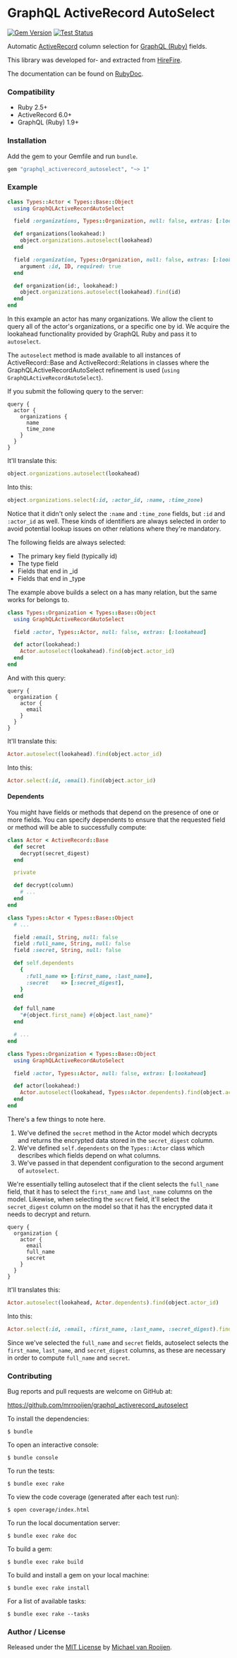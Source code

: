 # GraphQL ActiveRecord AutoSelect

[![Gem Version](https://badge.fury.io/rb/graphql_activerecord_autoselect.svg)](https://badge.fury.io/rb/graphql_activerecord_autoselect)
[![Test Status](https://github.com/mrrooijen/graphql_activerecord_autoselect/workflows/Test/badge.svg)](https://github.com/mrrooijen/graphql_activerecord_autoselect/actions)

Automatic [ActiveRecord] column selection for [GraphQL (Ruby)] fields.

This library was developed for- and extracted from [HireFire].

The documentation can be found on [RubyDoc].


### Compatibility

- Ruby 2.5+
- ActiveRecord 6.0+
- GraphQL (Ruby) 1.9+


### Installation

Add the gem to your Gemfile and run `bundle`.

```ruby
gem "graphql_activerecord_autoselect", "~> 1"
```


### Example

```rb
class Types::Actor < Types::Base::Object
  using GraphQLActiveRecordAutoSelect

  field :organizations, Types::Organization, null: false, extras: [:lookahead]

  def organizations(lookahead:)
    object.organizations.autoselect(lookahead)
  end

  field :organization, Types::Organization, null: false, extras: [:lookahead] do
    argument :id, ID, required: true
  end

  def organization(id:, lookahead:)
    object.organizations.autoselect(lookahead).find(id)
  end
end
```

In this example an actor has many organizations. We allow the client to query all of the actor's organizations, or a specific one by id. We acquire the lookahead functionality provided by GraphQL Ruby and pass it to `autoselect`.

The `autoselect` method is made available to all instances of ActiveRecord::Base and ActiveRecord::Relations in classes where the GraphQLActiveRecordAutoSelect refinement is used (`using GraphQLActiveRecordAutoSelect`).

If you submit the following query to the server:

```
query {
  actor {
    organizations {
      name
      time_zone
    }
  }
}
```

It'll translate this:

```rb
object.organizations.autoselect(lookahead)
```

Into this:

```rb
object.organizations.select(:id, :actor_id, :name, :time_zone)
```

Notice that it didn't only select the `:name` and `:time_zone` fields, but `:id` and `:actor_id` as well. These kinds of identifiers are always selected in order to avoid potential lookup issues on other relations where they're mandatory.

The following fields are always selected:

* The primary key field (typically id)
* The type field
* Fields that end in _id
* Fields that end in _type

The example above builds a select on a has many relation, but the same works for belongs to.

```rb
class Types::Organization < Types::Base::Object
  using GraphQLActiveRecordAutoSelect

  field :actor, Types::Actor, null: false, extras: [:lookahead]

  def actor(lookahead:)
    Actor.autoselect(lookahead).find(object.actor_id)
  end
end
```

And with this query:

```
query {
  organization {
    actor {
      email
    }
  }
}
```

It'll translate this:

```rb
Actor.autoselect(lookahead).find(object.actor_id)
```

Into this:

```rb
Actor.select(:id, :email).find(object.actor_id)
```


#### Dependents

You might have fields or methods that depend on the presence of one or more fields. You can specify dependents to ensure that the requested field or method will be able to successfully compute:

```rb
class Actor < ActiveRecord::Base
  def secret
    decrypt(secret_digest)
  end

  private

  def decrypt(column)
    # ...
  end
end

class Types::Actor < Types::Base::Object
  # ...

  field :email, String, null: false
  field :full_name, String, null: false
  field :secret, String, null: false

  def self.dependents
    {
      :full_name => [:first_name, :last_name],
      :secret    => [:secret_digest],
    }
  end

  def full_name
    "#{object.first_name} #{object.last_name}"
  end

  # ...
end

class Types::Organization < Types::Base::Object
  using GraphQLActiveRecordAutoSelect

  field :actor, Types::Actor, null: false, extras: [:lookahead]

  def actor(lookahead:)
    Actor.autoselect(lookahead, Types::Actor.dependents).find(object.actor_id)
  end
end
```

There's a few things to note here.

1. We've defined the `secret` method in the Actor model which decrypts and returns the encrypted data stored in the `secret_digest` column.
2. We've defined `self.dependents` on the `Types::Actor` class which describes which fields depend on what columns.
3. We've passed in that dependent configuration to the second argument of `autoselect`.

We're essentially telling autoselect that if the client selects the `full_name` field, that it has to select the `first_name` and `last_name` columns on the model. Likewise, when selecting the `secret` field, it'll select the `secret_digest` column on the model so that it has the encrypted data it needs to decrypt and return.

```
query {
  organization {
    actor {
      email
      full_name
      secret
    }
  }
}
```

It'll translates this:

```rb
Actor.autoselect(lookahead, Actor.dependents).find(object.actor_id)
```

Into this:

```rb
Actor.select(:id, :email, :first_name, :last_name, :secret_digest).find(object.actor_id)
```

Since we've selected the `full_name` and `secret` fields, autoselect selects the `first_name`, `last_name`, and `secret_digest` columns, as these are necessary in order to compute `full_name` and `secret`.


### Contributing

Bug reports and pull requests are welcome on GitHub at:

https://github.com/mrrooijen/graphql_activerecord_autoselect

To install the dependencies:

```
$ bundle
```

To open an interactive console:

```
$ bundle console
```

To run the tests:

```
$ bundle exec rake
```

To view the code coverage (generated after each test run):

```
$ open coverage/index.html
```

To run the local documentation server:

```
$ bundle exec rake doc
```

To build a gem:

```
$ bundle exec rake build
```

To build and install a gem on your local machine:

```
$ bundle exec rake install
```

For a list of available tasks:

```
$ bundle exec rake --tasks
```


### Author / License

Released under the [MIT License] by [Michael van Rooijen].

[Michael van Rooijen]: https://michael.vanrooijen.io
[HireFire]: https://www.hirefire.io
[RubyDoc]: https://rubydoc.info/gems/graphql_activerecord_autoselect
[MIT License]: https://github.com/mrrooijen/graphql_activerecord_autoselect/blob/master/LICENSE.txt
[GraphQL (Ruby)]: https://github.com/rmosolgo/graphql-ruby
[ActiveRecord]: https://github.com/rails/rails/tree/master/activerecord
